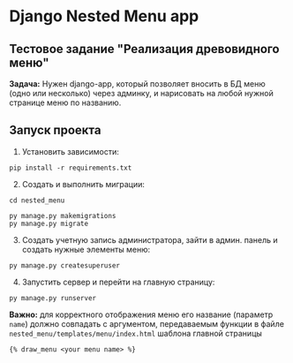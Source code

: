 # Django Nested Menu app

## Тестовое задание "Реализация древовидного меню"
**Задача:** Нужен django-app, который позволяет вносить в БД меню (одно или несколько) через админку, и нарисовать на любой нужной странице меню по названию.

## Запуск проекта
1. Установить зависимости:
```
pip install -r requirements.txt
```
2. Создать и выполнить миграции:
```
cd nested_menu
```
```
py manage.py makemigrations
py manage.py migrate
```
3. Создать учетную запись администратора, зайти в админ. панель и создать нужные элементы меню:
```
py manage.py createsuperuser
```
4. Запустить сервер и перейти на главную страницу:
```
py manage.py runserver
```
**Важно:** для корректного отображения меню его название (параметр `name`) должно совпадать с аргументом, передаваемым функции в файле `nested_menu/templates/menu/index.html` шаблона главной страницы
```
{% draw_menu <your menu name> %}
```
